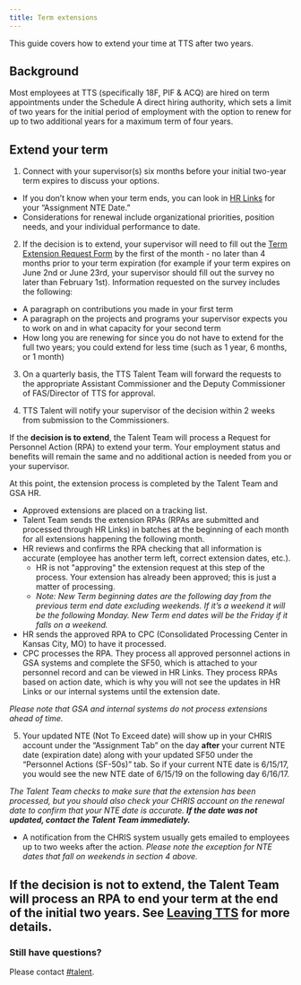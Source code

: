 ```yaml
---
title: Term extensions
---
```


This guide covers how to extend your time at TTS after two years.

## Background

Most employees at TTS (specifically 18F, PIF & ACQ) are hired on term appointments under the Schedule A direct hiring authority, which sets a limit of two years for the initial period of employment with the option to renew for up to two additional years for a maximum term of four years.

## Extend your term

1)  Connect with your supervisor(s) six months before your initial two-year term expires to discuss your options.

- If you don’t know when your term ends, you can look in [HR Links](https://corporateapps.gsa.gov/hr-links/) for your “Assignment NTE Date.”
- Considerations for renewal include organizational priorities, position needs, and your individual performance to date.

2)  If the decision is to extend, your supervisor will need to fill out the [Term Extension Request Form](https://goo.gl/forms/zvZqourbaTJqwsUu1) by the first of the month - no later than 4 months prior to your term expiration (for example if your term expires on June 2nd or June 23rd, your supervisor should fill out the survey no later than February 1st).  Information requested on the survey includes the following:

- A paragraph on contributions you made in your first term
- A paragraph on the projects and programs your supervisor expects you to work on and in what capacity for your second term
- How long you are renewing for since you do not have to extend for the full two years; you could extend for less time (such as 1 year, 6 months, or 1 month)

3)  On a quarterly basis, the TTS Talent Team will forward the requests to the appropriate Assistant Commissioner and the Deputy Commissioner of FAS/Director of TTS for approval.

4)  TTS Talent will notify your supervisor of the decision within 2 weeks from submission to the Commissioners.

If the **decision is to extend**, the Talent Team will process a Request for Personnel Action (RPA) to extend your term. Your employment status and benefits will remain the same and no additional action is needed from you or your supervisor.

At this point, the extension process is completed by the Talent Team and GSA HR.

- Approved extensions are placed on a tracking list.
- Talent Team sends the extension RPAs (RPAs are submitted and processed through HR Links) in batches at the beginning of each month for all extensions happening the following month.
- HR reviews and confirms the RPA checking that all information is accurate (employee has another term left, correct extension dates, etc.).  
  - HR is not "approving" the extension request at this step of the process.  Your extension has already been approved; this is just a matter of processing.
  - *Note: New Term beginning dates are the following day from the previous term end date excluding weekends. If it’s a weekend it will be the following Monday. New Term end dates will be the Friday if it falls on a weekend.*
- HR sends the approved RPA to CPC (Consolidated Processing Center in Kansas City, MO) to have it processed.
- CPC processes the RPA. They process all approved personnel actions in GSA systems and complete the SF50, which is attached to your personnel record and can be viewed in HR Links. They process RPAs based on action date, which is why you will not see the updates in HR Links or our internal systems until the extension date.

*Please note that GSA and internal systems do not process extensions ahead of time.*

5) Your updated NTE (Not To Exceed date) will show up in your CHRIS account under the “Assignment Tab” on the day **after** your current NTE date (expiration date) along with your updated SF50 under the “Personnel Actions (SF-50s)” tab.  So if your current NTE date is 6/15/17, you would see the new NTE date of 6/15/19 on the following day 6/16/17.  

*The Talent Team checks to make sure that the extension has been processed, but you should also check your CHRIS account on the renewal date to confirm that your NTE date is accurate.* ***If the date was not updated, contact the Talent Team immediately.***

- A notification from the CHRIS system usually gets emailed to employees up to two weeks after the action.  *Please note the exception for NTE dates that fall on weekends in section 4 above.*

If the **decision is not to extend**, the Talent Team will process an RPA to end your term at the end of the initial two years. See [Leaving TTS](/leaving-tts/) for more details.
---

### Still have questions?

Please contact [#talent](https://gsa-tts.slack.com/messages/talent).
